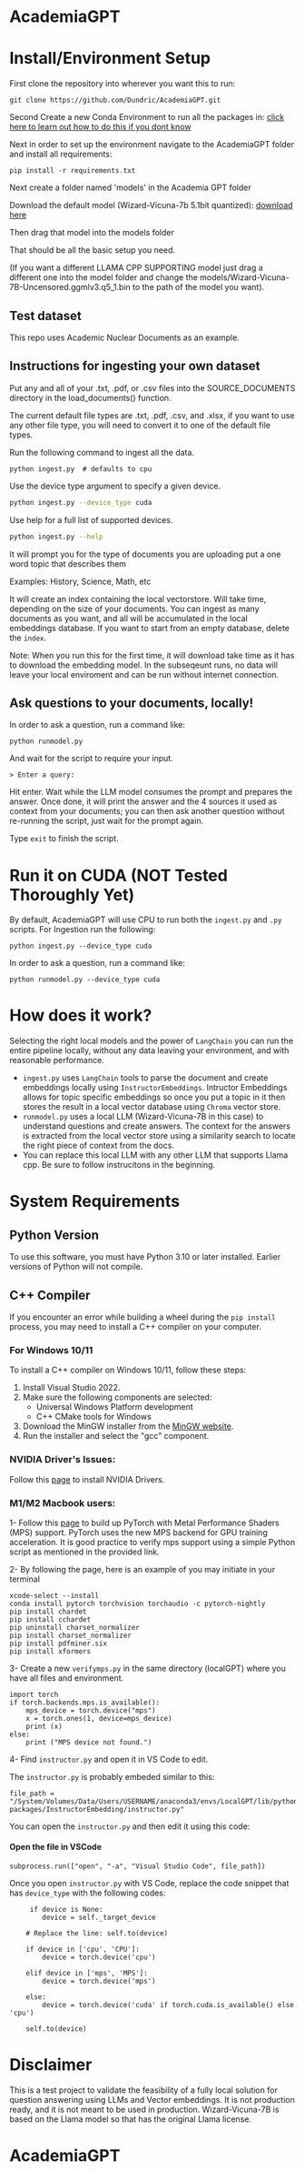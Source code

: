 # AcademiaGPT

# Install/Environment Setup
First clone the repository into wherever you want this to run:

```shell
git clone https://github.com/Dundric/AcademiaGPT.git
```

Second Create a new Conda Environment to run all the packages in:
[click here to learn out how to do this if you dont know](https://conda.io/projects/conda/en/latest/user-guide/getting-started.html#starting-conda)

Next in order to set up the environment navigate to the AcademiaGPT folder and install all requirements:

```shell
pip install -r requirements.txt
```

Next create a folder named 'models' in the Academia GPT folder

Download the default model (Wizard-Vicuna-7b 5.1bit quantized):
[download here](https://huggingface.co/TheBloke/Wizard-Vicuna-7B-Uncensored-GGML/blob/main/Wizard-Vicuna-7B-Uncensored.ggmlv3.q5_1.bin)

Then drag that model into the models folder

That should be all the basic setup you need.

(If you want a different LLAMA CPP SUPPORTING model just drag a different one into the model folder and change the models/Wizard-Vicuna-7B-Uncensored.ggmlv3.q5_1.bin to the path of the model you want).

## Test dataset
This repo uses Academic Nuclear Documents as an example.

## Instructions for ingesting your own dataset

Put any and all of your .txt, .pdf, or .csv files into the SOURCE_DOCUMENTS directory
in the load_documents() function.

The current default file types are .txt, .pdf, .csv, and .xlsx, if you want to use any other file type, you will need to convert it to one of the default file types.


Run the following command to ingest all the data.

```shell
python ingest.py  # defaults to cpu
```

Use the device type argument to specify a given device.

```sh
python ingest.py --device_type cuda
```

Use help for a full list of supported devices.

```sh
python ingest.py --help
```

It will prompt you for the type of documents you are uploading put a one word topic that describes them

Examples: History, Science, Math, etc

It will create an index containing the local vectorstore. Will take time, depending on the size of your documents.
You can ingest as many documents as you want, and all will be accumulated in the local embeddings database. 
If you want to start from an empty database, delete the `index`.

Note: When you run this for the first time, it will download take time as it has to download the embedding model. In the subseqeunt runs, no data will leave your local enviroment and can be run without internet connection.



## Ask questions to your documents, locally!
In order to ask a question, run a command like:

```shell
python runmodel.py
```

And wait for the script to require your input. 

```shell
> Enter a query:
```

Hit enter. Wait while the LLM model consumes the prompt and prepares the answer. Once done, it will print the answer and the 4 sources it used as context from your documents; you can then ask another question without re-running the script, just wait for the prompt again. 

Type `exit` to finish the script.

# Run it on CUDA (NOT Tested Thoroughly Yet)
By default, AcademiaGPT will use CPU to run both the `ingest.py` and `.py` scripts.
For Ingestion run the following: 
```shell
python ingest.py --device_type cuda
```
In order to ask a question, run a command like:

```shell
python runmodel.py --device_type cuda
```

# How does it work?
Selecting the right local models and the power of `LangChain` you can run the entire pipeline locally, without any data leaving your environment, and with reasonable performance.

- `ingest.py` uses `LangChain` tools to parse the document and create embeddings locally using `InstructorEmbeddings`. Intructor Embeddings allows for topic specific embeddings so once you put a topic in it then stores the result in a local vector database using `Chroma` vector store. 
- `runmodel.py` uses a local LLM (Wizard-Vicuna-7B in this case) to understand questions and create answers. The context for the answers is extracted from the local vector store using a similarity search to locate the right piece of context from the docs.
- You can replace this local LLM with any other LLM that supports Llama cpp. Be sure to follow instrucitons in the beginning.
# System Requirements

## Python Version
To use this software, you must have Python 3.10 or later installed. Earlier versions of Python will not compile.

## C++ Compiler
If you encounter an error while building a wheel during the `pip install` process, you may need to install a C++ compiler on your computer.

### For Windows 10/11
To install a C++ compiler on Windows 10/11, follow these steps:

1. Install Visual Studio 2022.
2. Make sure the following components are selected:
   * Universal Windows Platform development
   * C++ CMake tools for Windows
3. Download the MinGW installer from the [MinGW website](https://sourceforge.net/projects/mingw/).
4. Run the installer and select the "gcc" component.

### NVIDIA Driver's Issues:
Follow this [page](https://linuxconfig.org/how-to-install-the-nvidia-drivers-on-ubuntu-22-04) to install NVIDIA Drivers. 


### M1/M2 Macbook users:

1- Follow this [page](https://developer.apple.com/metal/pytorch/) to build up PyTorch with Metal Performance Shaders (MPS) support. PyTorch uses the new MPS backend for GPU training acceleration. It is good practice to verify mps support using a simple Python script as mentioned in the provided link.

2- By following the page, here is an example of you may initiate in your terminal

```shell
xcode-select --install
conda install pytorch torchvision torchaudio -c pytorch-nightly
pip install chardet
pip install cchardet
pip uninstall charset_normalizer
pip install charset_normalizer
pip install pdfminer.six
pip install xformers
```


3- Create a new `verifymps.py` in the same directory (localGPT) where you have all files and environment.

	import torch
	if torch.backends.mps.is_available():
	    mps_device = torch.device("mps")
	    x = torch.ones(1, device=mps_device)
	    print (x)
	else:
	    print ("MPS device not found.")
    
 4- Find `instructor.py` and open it in VS Code to edit.
 
 The `instructor.py` is probably embeded similar to this: 
 	
	file_path = "/System/Volumes/Data/Users/USERNAME/anaconda3/envs/LocalGPT/lib/python3.10/site-packages/InstructorEmbedding/instructor.py"
 
 You can open the `instructor.py` and then edit it using this code:
 #### Open the file in VSCode
	subprocess.run(["open", "-a", "Visual Studio Code", file_path])
 
 Once you open `instructor.py` with VS Code, replace the code snippet that has `device_type` with the following codes:
 
         if device is None:
            device = self._target_device

        # Replace the line: self.to(device)
	
        if device in ['cpu', 'CPU']:
            device = torch.device('cpu')

        elif device in ['mps', 'MPS']:
            device = torch.device('mps')
        
        else:
            device = torch.device('cuda' if torch.cuda.is_available() else 'cpu')

        self.to(device)
        

# Disclaimer
This is a test project to validate the feasibility of a fully local solution for question answering using LLMs and Vector embeddings. It is not production ready, and it is not meant to be used in production. Wizard-Vicuna-7B is based on the Llama model so that has the original Llama license. 
# AcademiaGPT

